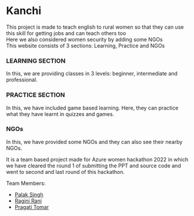 
Kanchi
=======

This project is made to teach english to rural women so that they can use this skill for getting jobs and can teach others too  
Here we also considered women security by adding some NGOs  
This website consists of 3 sections: Learning, Practice and NGOs

### LEARNING SECTION

In this, we are providing classes in 3 levels: beginner, intermediate and professional.

### **PRACTICE SECTION**

In this, we have included game based learning. Here, they can practice what they have learnt in quizzes and games.

### **NGOs**

In this, we have provided some NGOs and they can also see their nearby NGOs.

It is a team based project made for Azure women hackathon 2022 in which we have cleared the round 1 of submitting the PPT and source code and went to second and last round of this hackathon.

Team Members:  

*   [Palak Singh](https://github.com/Palak-13)
*   [Ragini Rani](https://github.com/ragini6)
*   [Pragati Tomar](https://github.com/PragatiTomar)
